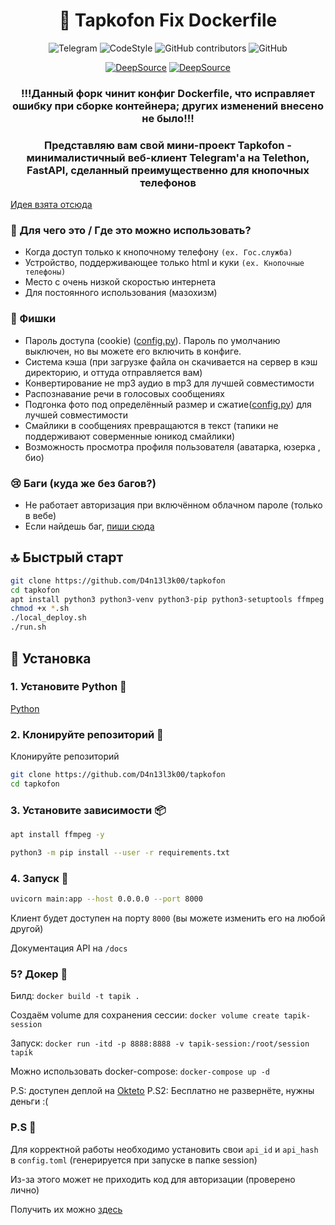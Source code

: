 
<div align="center">

# 👞 Tapkofon Fix Dockerfile

![Telegram](https://img.shields.io/badge/Telegram-blue?style=flat&logo=telegram)
![CodeStyle](https://img.shields.io/badge/code%20style-black-black)
![GitHub contributors](https://img.shields.io/github/contributors/D4n13l3k00/tapkofon)
![GitHub](https://img.shields.io/github/license/D4n13l3k00/tapkofon)

[![DeepSource](https://deepsource.io/gh/D4n13l3k00/tapkofon.svg/?label=active+issues&token=zBpkbE5y6_lXYxJ6RtPVrJQ1)](https://deepsource.io/gh/D4n13l3k00/tapkofon/?ref=repository-badge)
[![DeepSource](https://deepsource.io/gh/D4n13l3k00/tapkofon.svg/?label=resolved+issues&token=zBpkbE5y6_lXYxJ6RtPVrJQ1)](https://deepsource.io/gh/D4n13l3k00/tapkofon/?ref=repository-badge)

### !!!Данный форк чинит конфиг Dockerfile, что исправляет ошибку при сборке контейнера; других изменений внесено не было!!!

### Представляю вам свой мини-проект **Tapkofon** - минималистичный веб-клиент Telegram'а на Telethon, FastAPI, сделанный преимущественно для кнопочных телефонов

</div>

[Идея взята отсюда](https://github.com/xadjilut/microclient)

### 📜 Для чего это / Где это можно использовать?

- Когда доступ только к кнопочному телефону `(ex. Гос.служба)`
- Устройство, поддерживающее только html и куки `(ex. Кнопочные телефоны)`
- Место с очень низкой скоростью интернета
- Для постоянного использования (мазохизм)

### 💖 Фишки

- Пароль доступа (cookie) ([config.py](/config.py#L11)). Пароль по умолчанию выключен, но вы можете его включить в конфиге.
- Система кэша (при загрузке файла он скачивается на сервер в кэш директорию, и оттуда отправляется вам)
- Конвертирование не mp3 аудио в mp3 для лучшей совместимости
- Распознавание речи в голосовых сообщениях
- Подгонка фото под определённый размер и сжатие([config.py](/config.py#L21)) для лучшей совместимости
- Смайлики в сообщениях превращаются в текст (тапики не поддерживают соверменные юникод смайлики)
- Возможность просмотра профиля пользователя (аватарка, юзерка , био)

### 😢 Баги (куда же без багов?)

- Не работает авторизация при включённом облачном пароле (только в вебе)
- Если найдешь баг, [пиши сюда](https://t.me/D4n13l3k00)

## 🔝 Быстрый старт

```bash
git clone https://github.com/D4n13l3k00/tapkofon
cd tapkofon
apt install python3 python3-venv python3-pip python3-setuptools ffmpeg -y
chmod +x *.sh
./local_deploy.sh
./run.sh
```

## 🔻 Установка

### 1. Установите Python 🐍

[Python](https://www.python.org/downloads/)

### 2. Клонируйте репозиторий 📩

Клонируйте репозиторий

```bash
git clone https://github.com/D4n13l3k00/tapkofon
cd tapkofon
```

### 3. Установите зависимости 📦

```bash
apt install ffmpeg -y

python3 -m pip install --user -r requirements.txt
```

### 4. Запуск 🚀

```bash
uvicorn main:app --host 0.0.0.0 --port 8000
```

Клиент будет доступен на порту `8000` (вы можете изменить его на любой другой)

Документация API на `/docs`

### 5? Докер 🐳

Билд: `docker build -t tapik .`

Создаём volume для сохранения сессии: `docker volume create tapik-session`

Запуск: `docker run -itd -p 8888:8888 -v tapik-session:/root/session tapik`

Можно использовать docker-compose: `docker-compose up -d`

P.S: доступен деплой на [Okteto](https://cloud.okteto.com/#/deploy?repository=https://github.com/D4n13l3k00/tapkofon) P.S2: Бесплатно не развернёте, нужны деньги :(

### P.S 🤫

Для корректной работы необходимо установить свои `api_id` и `api_hash` в `config.toml` (генерируется при запуске в папке session)

Из-за этого может не приходить код для авторизации (проверено лично)

Получить их можно [здесь](https://my.telegram.org/apps)
